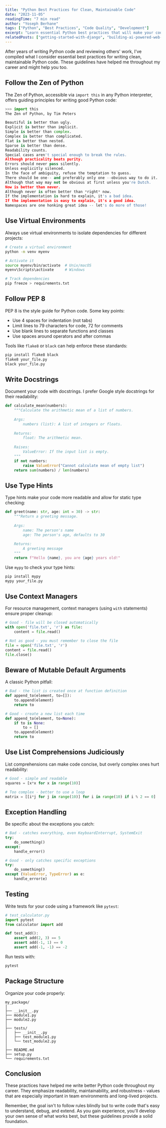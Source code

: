 ```yaml
---
title: "Python Best Practices for Clean, Maintainable Code"
date: "2023-11-05"
readingTime: "7 min read"
author: "Yoseph Berhane"
tags: ["Python", "Best Practices", "Code Quality", "Development"]
excerpt: "Learn essential Python best practices that will make your code more readable, maintainable, and less prone to bugs. These guidelines have helped me write better Python code throughout my career."
relatedPosts: ["getting-started-with-django", "building-ai-powered-web-apps"]
---
```


After years of writing Python code and reviewing others' work, I've compiled what I consider essential best practices for writing clean, maintainable Python code. These guidelines have helped me throughout my career and might help you too.



## Follow the Zen of Python

The Zen of Python, accessible via `import this` in any Python interpreter, offers guiding principles for writing good Python code:



```python
>>> import this
The Zen of Python, by Tim Peters

Beautiful is better than ugly.
Explicit is better than implicit.
Simple is better than complex.
Complex is better than complicated.
Flat is better than nested.
Sparse is better than dense.
Readability counts.
Special cases aren't special enough to break the rules.
Although practicality beats purity.
Errors should never pass silently.
Unless explicitly silenced.
In the face of ambiguity, refuse the temptation to guess.
There should be one-- and preferably only one --obvious way to do it.
Although that way may not be obvious at first unless you're Dutch.
Now is better than never.
Although never is often better than *right* now.
If the implementation is hard to explain, it's a bad idea.
If the implementation is easy to explain, it's a good idea.
Namespaces are one honking great idea -- let's do more of those!
```



## Use Virtual Environments

Always use virtual environments to isolate dependencies for different projects:



```bash
# Create a virtual environment
python -m venv myenv

# Activate it
source myenv/bin/activate  # Unix/macOS
myenv\Scripts\activate     # Windows

# Track dependencies
pip freeze > requirements.txt
```



## Follow PEP 8

PEP 8 is the style guide for Python code. Some key points:

- Use 4 spaces for indentation (not tabs)
- Limit lines to 79 characters for code, 72 for comments
- Use blank lines to separate functions and classes
- Use spaces around operators and after commas



Tools like `flake8` or `black` can help enforce these standards:



```bash
pip install flake8 black
flake8 your_file.py
black your_file.py
```



## Write Docstrings

Document your code with docstrings. I prefer Google style docstrings for their readability:



```python
def calculate_mean(numbers):
    """Calculate the arithmetic mean of a list of numbers.
    
    Args:
        numbers (list): A list of integers or floats.
        
    Returns:
        float: The arithmetic mean.
        
    Raises:
        ValueError: If the input list is empty.
    """
    if not numbers:
        raise ValueError("Cannot calculate mean of empty list")
    return sum(numbers) / len(numbers)
```



## Use Type Hints

Type hints make your code more readable and allow for static type checking:



```python
def greet(name: str, age: int = 30) -> str:
    """Return a greeting message.
    
    Args:
        name: The person's name
        age: The person's age, defaults to 30
        
    Returns:
        A greeting message
    """
    return f"Hello {name}, you are {age} years old!"
```



Use `mypy` to check your type hints:



```bash
pip install mypy
mypy your_file.py
```



## Use Context Managers

For resource management, context managers (using `with` statements) ensure proper cleanup:



```python
# Good - file will be closed automatically
with open('file.txt', 'r') as file:
    content = file.read()

# Not as good - you must remember to close the file
file = open('file.txt', 'r')
content = file.read()
file.close()
```



## Beware of Mutable Default Arguments

A classic Python pitfall:



```python
# Bad - the list is created once at function definition
def append_to(element, to=[]):
    to.append(element)
    return to

# Good - create a new list each time
def append_to(element, to=None):
    if to is None:
        to = []
    to.append(element)
    return to
```



## Use List Comprehensions Judiciously

List comprehensions can make code concise, but overly complex ones hurt readability:



```python
# Good - simple and readable
squares = [x*x for x in range(10)]

# Too complex - better to use a loop
matrix = [[i*j for j in range(10)] for i in range(10) if i % 2 == 0]
```



## Exception Handling

Be specific about the exceptions you catch:



```python
# Bad - catches everything, even KeyboardInterrupt, SystemExit
try:
    do_something()
except:
    handle_error()

# Good - only catches specific exceptions
try:
    do_something()
except (ValueError, TypeError) as e:
    handle_error(e)
```



## Testing

Write tests for your code using a framework like `pytest`:



```python
# test_calculator.py
import pytest
from calculator import add

def test_add():
    assert add(2, 3) == 5
    assert add(-1, 1) == 0
    assert add(-1, -1) == -2
```



Run tests with:



```bash
pytest
```



## Package Structure

Organize your code properly:



```
my_package/
│
├── __init__.py
├── module1.py
├── module2.py
│
├── tests/
│   ├── __init__.py
│   ├── test_module1.py
│   └── test_module2.py
│
├── README.md
├── setup.py
└── requirements.txt
```



## Conclusion

These practices have helped me write better Python code throughout my career. They emphasize readability, maintainability, and robustness - values that are especially important in team environments and long-lived projects.

Remember, the goal isn't to follow rules blindly but to write code that's easy to understand, debug, and extend. As you gain experience, you'll develop your own sense of what works best, but these guidelines provide a solid foundation.